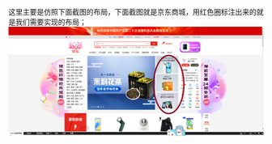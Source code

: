 这里主要是仿照下面截图的布局，下面截图就是京东商城，用红色圈标注出来的就是我们需要实现的布局；
![京东垂直布局](./%E4%BA%AC%E4%B8%9C%E5%9E%82%E7%9B%B4%E5%B8%83%E5%B1%80.png)